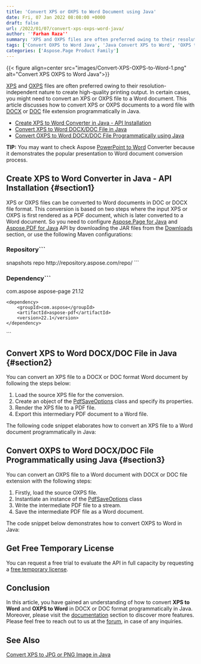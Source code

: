 ```yaml
---
title: 'Convert XPS or OXPS to Word Document using Java'
date: Fri, 07 Jan 2022 08:08:00 +0000
draft: false
url: /2022/01/07/convert-xps-oxps-word-java/
author: ''Farhan Raza''
summary: 'XPS and OXPS files are often preferred owing to their resolution-independent nature to create high-quality printing output. In certain cases, you might need to convert an XPS or OXPS file to a Word document. This article discusses how to **convert XPS or OXPS documents to a word file with DOCX or DOC file extension programmatically in Java**.'
tags: ['Convert OXPS to Word Java', 'Java Convert XPS to Word', 'OXPS to DOCX', 'OXPS to Word', 'XPS to DOCX', 'XPS to Word']
categories: ['Aspose.Page Product Family']
---
```




{{< figure align=center src="images/Convert-XPS-OXPS-to-Word-1.png" alt="Convert XPS OXPS to Word Java">}}


[XPS][1] and [OXPS][2] files are often preferred owing to their resolution-independent nature to create high-quality printing output. In certain cases, you might need to convert an XPS or OXPS file to a Word document. This article discusses how to convert XPS or OXPS documents to a word file with [DOCX][3] or [DOC][4] file extension programmatically in Java.

*   [Create XPS to Word Converter in Java - API Installation][5]
*   [Convert XPS to Word DOCX/DOC File in Java][6]
*   [Convert OXPS to Word DOCX/DOC File Programmatically using Java][7]

**TIP:** You may want to check Aspose [PowerPoint to Word][8] Converter because it demonstrates the popular presentation to Word document conversion process.

## Create XPS to Word Converter in Java - API Installation {#section1}

XPS or OXPS files can be converted to Word documents in DOC or DOCX file format. This conversion is based on two steps where the input XPS or OXPS is first rendered as a PDF document, which is later converted to a Word document. So you need to configure [Aspose.Page for Java][9] and [Aspose.PDF for Java][10] API by downloading the JAR files from the [Downloads][11] section, or use the following Maven configurations:

### Repository```
 <repositories>
     <repository>
         <id>snapshots</id>
         <name>repo</name>
         <url>http://repository.aspose.com/repo/</url>
     </repository>
</repositories>
```

### Dependency```
 <dependencies>
    <dependency>
        <groupId>com.aspose</groupId>
        <artifactId>aspose-page</artifactId>
        <version>21.12</version>
    </dependency>

    <dependency>
        <groupId>com.aspose</groupId>
        <artifactId>aspose-pdf</artifactId>
        <version>22.1</version>
    </dependency>
</dependencies>
```

## Convert XPS to Word DOCX/DOC File in Java {#section2}

You can convert an XPS file to a DOCX or DOC format Word document by following the steps below:

1.  Load the source XPS file for the conversion.
2.  Create an object of the [PdfSaveOptions][12] class and specify its properties.
3.  Render the XPS file to a PDF file.
4.  Export this intermediary PDF document to a Word file.

The following code snippet elaborates how to convert an XPS file to a Word document programmatically in Java:



## Convert OXPS to Word DOCX/DOC File Programmatically using Java {#section3}

You can convert an OXPS file to a Word document with DOCX or DOC file extension with the following steps:

1.  Firstly, load the source OXPS file.
2.  Instantiate an instance of the [PdfSaveOptions][13] class
3.  Write the intermediate PDF file to a stream.
4.  Save the intermediate PDF file as a Word document.

The code snippet below demonstrates how to convert OXPS to Word in Java:



## Get Free Temporary License

You can request a free trial to evaluate the API in full capacity by requesting a [free temporary license][14].

## Conclusion

In this article, you have gained an understanding of how to convert **XPS to Word** and **OXPS to Word** in DOCX or DOC format programmatically in Java. Moreover, please visit the [documentation][15] section to discover more features. Please feel free to reach out to us at the [forum][16], in case of any inquiries.

## See Also

[Convert XPS to JPG or PNG Image in Java][17]




[1]: https://docs.fileformat.com/page-description-language/xps/
[2]: https://docs.fileformat.com/page-description-language/oxps/
[3]: https://docs.fileformat.com/word-processing/docx/
[4]: https://docs.fileformat.com/word-processing/doc/
[5]: #section1
[6]: #section2
[7]: #section3
[8]: https://products.aspose.app/slides/conversion/ppt-to-wordhttps://products.aspose.app/slides/conversion/ppt-to-word
[9]: https://products.aspose.com/page/java
[10]: https://products.aspose.com/pdf/java
[11]: https://downloads.aspose.com/
[12]: https://apireference.aspose.com/page/java/com.aspose.xps.rendering/PdfSaveOptions
[13]: https://apireference.aspose.com/page/java/com.aspose.xps.rendering/PdfSaveOptions
[14]: https://purchase.aspose.com/temporary-license
[15]: https://docs.aspose.com/display/pagenet/Home
[16]: https://forum.aspose.com/c/page/39
[17]: https://blog.aspose.com/2022/01/24/convert-xps-to-jpg-png-image-in-java/




